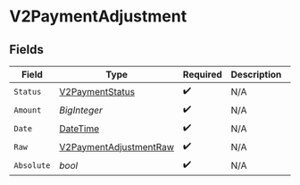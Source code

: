 # V2PaymentAdjustment


## Fields

| Field                                                                                 | Type                                                                                  | Required                                                                              | Description                                                                           | Example                                                                               |
| ------------------------------------------------------------------------------------- | ------------------------------------------------------------------------------------- | ------------------------------------------------------------------------------------- | ------------------------------------------------------------------------------------- | ------------------------------------------------------------------------------------- |
| `Status`                                                                              | [V2PaymentStatus](../../Models/Components/V2PaymentStatus.md)                         | :heavy_check_mark:                                                                    | N/A                                                                                   |                                                                                       |
| `Amount`                                                                              | *BigInteger*                                                                          | :heavy_check_mark:                                                                    | N/A                                                                                   | 100                                                                                   |
| `Date`                                                                                | [DateTime](https://learn.microsoft.com/en-us/dotnet/api/system.datetime?view=net-5.0) | :heavy_check_mark:                                                                    | N/A                                                                                   |                                                                                       |
| `Raw`                                                                                 | [V2PaymentAdjustmentRaw](../../Models/Components/V2PaymentAdjustmentRaw.md)           | :heavy_check_mark:                                                                    | N/A                                                                                   |                                                                                       |
| `Absolute`                                                                            | *bool*                                                                                | :heavy_check_mark:                                                                    | N/A                                                                                   |                                                                                       |